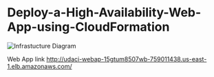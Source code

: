# Deploy-a-High-Availability-Web-App-using-CloudFormation



![Infrastucture Diagram](https://user-images.githubusercontent.com/37419377/212466238-c2d8fd31-7bae-44bc-8bd5-1da47d48c551.png)

Web App link  http://udaci-webap-15gtum8507wb-759011438.us-east-1.elb.amazonaws.com/
